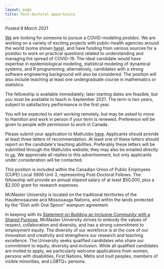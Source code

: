 ```yaml
---
layout: page
title: Post-doctoral opportunity
---
```


_Posted 9 March 2021_

[We](https://mac-theobio.github.io/index.html) are looking for someone to pursue a COVID-modeling postdoc. We are working on a variety of exciting projects with public-health agencies around the world (some shown [here](https://mac-theobio.github.io/covid-19/)), and have funding from various sources for a postdoc to work on practical questions related to understanding and managing the spread of COVID-19. The ideal candidate would have expertise in epidemiological modeling, statistical modeling of dynamical systems, and R programming; alternatively, candidates with a strong software engineering background will also be considered. The position will also include teaching at least one undergraduate course in mathematics or statistics.

The fellowship is available immediately; later starting dates are feasible, but you must be available to teach in September 2021. The term is two years, subject to satisfactory performance in the first year.

You will be expected to start working remotely, but may be asked to move to Hamilton and work in person if your term is renewed. Preference will be given to people with permission to work in Canada.

Please submit your application to MathJobs [here](...). Applicants should provide at least three letters of recommendation. At least one of these letters should report on the candidate's teaching abilities. Preferably these letters will be submitted through the MathJobs website; they may also be emailed directly to [us](mailto:bbolker+covidpostdoc@gmail.com). We appreciate all replies to this advertisement, but only applicants under consideration will be contacted. 

<!-- 
COMMENT
__To apply:__ [send us](mailto:bbolker+covidpostdoc@gmail.com) a cover letter, a CV (including the name of three referees we can contact), and a research statement (of any form, not too long). Send these as PDF attachments. 
-->

This position is included within the Canadian Union of Public Employees (CUPE) Local 3906 Unit 3, representing Post-Doctoral Fellows. The fellowship will provide an annual stipend salary of at least $50,000, plus a $2,000 grant for research expenses.

McMaster University is located on the traditional territories of the Haudenosaunee and Mississauga Nations, and within the lands protected by the “Dish with One Spoon” wampum agreement.

In keeping with its [Statement on Building an Inclusive Community with a Shared Purpose,](https://secretariat.mcmaster.ca/app/uploads/Statement-on-Building-an-Inclusive-Community-with-a-Shared-Purpose.pdf) McMaster University strives to embody the values of respect, collaboration and diversity, and has a strong commitment to employment equity. The diversity of our workforce is at the core of our innovation and creativity and strengthens our research and teaching excellence. The University seeks qualified candidates who share our commitment to equity, diversity and inclusion. While all qualified candidates are invited to apply, we particularly welcome applications from women, persons with disabilities, First Nations, Métis and Inuit peoples, members of visible minorities, and LGBTQ+ persons.
